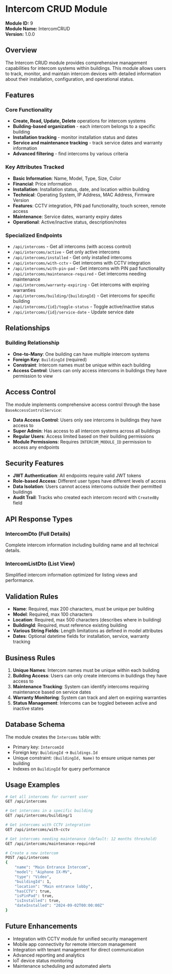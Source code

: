 # Intercom CRUD Module

**Module ID:** 9  
**Module Name:** IntercomCRUD  
**Version:** 1.0.0  

## Overview

The Intercom CRUD module provides comprehensive management capabilities for intercom systems within buildings. This module allows users to track, monitor, and maintain intercom devices with detailed information about their installation, configuration, and operational status.

## Features

### Core Functionality
- **Create, Read, Update, Delete** operations for intercom systems
- **Building-based organization** - each intercom belongs to a specific building
- **Installation tracking** - monitor installation status and dates
- **Service and maintenance tracking** - track service dates and warranty information
- **Advanced filtering** - find intercoms by various criteria

### Key Attributes Tracked
- **Basic Information**: Name, Model, Type, Size, Color
- **Financial**: Price information
- **Installation**: Installation status, date, and location within building
- **Technical**: Operating System, IP Address, MAC Address, Firmware Version
- **Features**: CCTV integration, PIN pad functionality, touch screen, remote access
- **Maintenance**: Service dates, warranty expiry dates
- **Operational**: Active/inactive status, description/notes

### Specialized Endpoints
- `/api/intercoms` - Get all intercoms (with access control)
- `/api/intercoms/active` - Get only active intercoms
- `/api/intercoms/installed` - Get only installed intercoms
- `/api/intercoms/with-cctv` - Get intercoms with CCTV integration
- `/api/intercoms/with-pin-pad` - Get intercoms with PIN pad functionality
- `/api/intercoms/maintenance-required` - Get intercoms needing maintenance
- `/api/intercoms/warranty-expiring` - Get intercoms with expiring warranties
- `/api/intercoms/building/{buildingId}` - Get intercoms for specific building
- `/api/intercoms/{id}/toggle-status` - Toggle active/inactive status
- `/api/intercoms/{id}/service-date` - Update service date

## Relationships

### Building Relationship
- **One-to-Many**: One building can have multiple intercom systems
- **Foreign Key**: `BuildingId` (required)
- **Constraint**: Intercom names must be unique within each building
- **Access Control**: Users can only access intercoms in buildings they have permission to view

## Access Control

The module implements comprehensive access control through the base `BaseAccessControlService`:

- **Data Access Control**: Users only see intercoms in buildings they have access to
- **Super Admin**: Has access to all intercom systems across all buildings
- **Regular Users**: Access limited based on their building permissions
- **Module Permissions**: Requires `INTERCOM_MODULE_ID` permission to access any endpoints

## Security Features

- **JWT Authentication**: All endpoints require valid JWT tokens
- **Role-based Access**: Different user types have different levels of access
- **Data Isolation**: Users cannot access intercoms outside their permitted buildings
- **Audit Trail**: Tracks who created each intercom record with `CreatedBy` field

## API Response Types

### IntercomDto (Full Details)
Complete intercom information including building name and all technical details.

### IntercomListDto (List View)
Simplified intercom information optimized for listing views and performance.

## Validation Rules

- **Name**: Required, max 200 characters, must be unique per building
- **Model**: Required, max 100 characters
- **Location**: Required, max 500 characters (describes where in building)
- **BuildingId**: Required, must reference existing building
- **Various String Fields**: Length limitations as defined in model attributes
- **Dates**: Optional datetime fields for installation, service, warranty tracking

## Business Rules

1. **Unique Names**: Intercom names must be unique within each building
2. **Building Access**: Users can only create intercoms in buildings they have access to
3. **Maintenance Tracking**: System can identify intercoms requiring maintenance based on service dates
4. **Warranty Monitoring**: System can track and alert on expiring warranties
5. **Status Management**: Intercoms can be toggled between active and inactive states

## Database Schema

The module creates the `Intercoms` table with:
- Primary key: `IntercomId`
- Foreign key: `BuildingId` → `Buildings.Id`
- Unique constraint: `(BuildingId, Name)` to ensure unique names per building
- Indexes on `BuildingId` for query performance

## Usage Examples

```bash
# Get all intercoms for current user
GET /api/intercoms

# Get intercoms in a specific building
GET /api/intercoms/building/1

# Get intercoms with CCTV integration
GET /api/intercoms/with-cctv

# Get intercoms needing maintenance (default: 12 months threshold)
GET /api/intercoms/maintenance-required

# Create a new intercom
POST /api/intercoms
{
    "name": "Main Entrance Intercom",
    "model": "Aiphone IX-MV",
    "type": "Video",
    "buildingId": 1,
    "location": "Main entrance lobby",
    "hasCCTV": true,
    "isPinPad": true,
    "isInstalled": true,
    "dateInstalled": "2024-09-02T00:00:00Z"
}
```

## Future Enhancements

- Integration with CCTV module for unified security management
- Mobile app connectivity for remote intercom management
- Integration with tenant management for direct communication
- Advanced reporting and analytics
- IoT device status monitoring
- Maintenance scheduling and automated alerts
